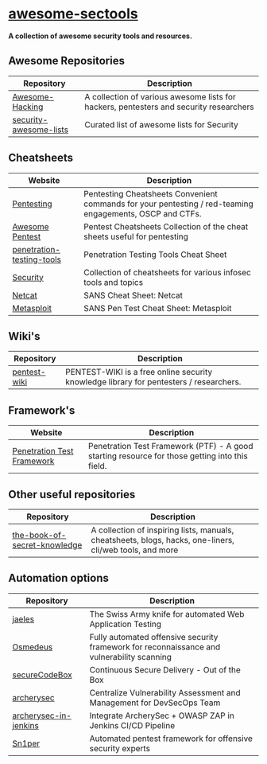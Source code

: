 # [awesome-sectools](https://github.com/arainho/awesome-sectools)

**A collection of awesome security tools and resources.**

## Awesome Repositories

Repository | Description
---- | ----
[Awesome-Hacking](https://github.com/Hack-with-Github/Awesome-Hacking)  | A collection of various awesome lists for hackers, pentesters and security researchers
[security-awesome-lists](https://project-awesome.org/#security)| Curated list of awesome lists for Security

## Cheatsheets

Website | Description
---- | ----
[Pentesting](https://ired.team/offensive-security-experiments/offensive-security-cheetsheets)  | Pentesting Cheatsheets Convenient commands for your pentesting / red-teaming engagements, OSCP and CTFs.
[Awesome Pentest](https://github.com/coreb1t/awesome-pentest-cheat-sheets) | Pentest Cheatsheets 	Collection of the cheat sheets useful for pentesting
[penetration-testing-tools](https://highon.coffee/blog/penetration-testing-tools-cheat-sheet/) | Penetration Testing Tools Cheat Sheet
[Security](https://github.com/andrewjkerr/security-cheatsheets) | Collection of cheatsheets for various infosec tools and topics
[Netcat](https://www.sans.org/blog/sans-cheat-sheet-netcat)  | SANS Cheat Sheet: Netcat
[Metasploit](https://www.sans.org/blog/sans-pen-test-cheat-sheet-metasploit) | SANS Pen Test Cheat Sheet: Metasploit

## Wiki's

Repository | Description
---- | ----
[pentest-wiki](https://github.com/nixawk/pentest-wiki)  | PENTEST-WIKI is a free online security knowledge library for pentesters / researchers.

## Framework's

Website | Description
---- | ----
[Penetration Test Framework](http://www.vulnerabilityassessment.co.uk/Penetration%20Test.html)  | Penetration Test Framework (PTF) - A good starting resource for those getting into this field.

## Other useful repositories

Repository | Description
---- | ----
[the-book-of-secret-knowledge](https://github.com/trimstray/the-book-of-secret-knowledge) | A collection of inspiring lists, manuals, cheatsheets, blogs, hacks, one-liners, cli/web tools, and more

## Automation options

Repository | Description
---- | ----
[jaeles](https://github.com/jaeles-project/jaeles)              | The Swiss Army knife for automated Web Application Testing
[Osmedeus](https://github.com/j3ssie/Osmedeus)                  | Fully automated offensive security framework for reconnaissance and vulnerability scanning
[secureCodeBox](https://github.com/secureCodeBox/secureCodeBox) | Continuous Secure Delivery - Out of the Box
[archerysec](https://github.com/archerysec/archerysec)          | Centralize Vulnerability Assessment and Management for DevSecOps Team
[archerysec-in-jenkins](https://blog.archerysec.com/Integrate-ArcherySec-OWASP-ZAP-in-Jenkins-CICD-Pipeline) | Integrate ArcherySec + OWASP ZAP in Jenkins CI/CD Pipeline
[Sn1per](https://github.com/1N3/Sn1per)                         | Automated pentest framework for offensive security experts


